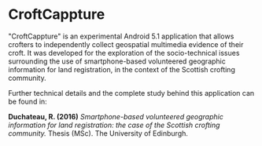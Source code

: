 # CroftCappture
"CroftCappture" is an experimental Android 5.1 application that allows crofters to independently collect geospatial multimedia evidence of their croft. It was developed for the exploration of the socio-technical issues surrounding the use of smartphone-based volunteered geographic information for land registration, in the context of the Scottish crofting community.

Further technical details and the complete study behind this application can be found in:

**Duchateau, R. (2016)** _Smartphone-based volunteered geographic information for land registration: the case of the Scottish crofting community._ Thesis (MSc). The University of Edinburgh.
